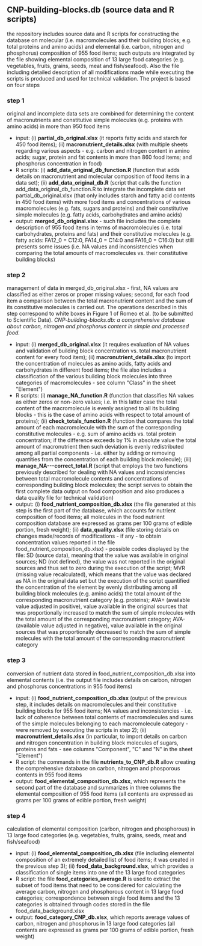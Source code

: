 ## CNP-building-blocks.db (source data and R scripts)

the repository includes source data and R scripts for constructing the database on molecular (i.e. macromolecules and their building blocks; e.g. total proteins and amino acids) and elemental (i.e. carbon, nitrogen and phosphorus) composition of 955 food items; such outputs are integrated by the file showing elemental composition of 13 large food categories (e.g. vegetables, fruits, grains, seeds, meat and fish/seafood). Also the file including detailed description of all modifications made while executing the scripts is produced and used for technical validation. The project is based on four steps

### step 1
original and incomplete data sets are combined for determining the content of macronutrients and constitutive simple molecules (e.g. proteins with amino acids) in more than 950 food items
- input: (i) **partial_db_original.xlsx** (it reports fatty acids and starch for 450 food items); (ii) **macronutrient_details.xlsx** (with multiple sheets regarding various aspects - e.g. carbon and nitrogen content in amino acids; sugar, protein and fat contents in more than 860 food items; and phosphorus concentration in food)
- R scripts: (i) **add_data_original_db_function.R** (function that adds details on macronutrient and molecular composition of food items in a data set); (ii) **add_data_original_db.R** (script that calls the function add_data_original_db_function.R to integrate the incomplete data set partial_db_original.xlsx (that only includes starch and fatty acid contents in 450 food items) with more food items and concentrations of various macromolecules (e.g. fats, sugars and proteins) and their constitutive simple molecules (e.g. fatty acids, carbohydrates and amino acids)
- output: **merged_db_original.xlsx** - such file includes the complete description of 955 food items in terms of macromolecules (i.e. total carbohydrates, proteins and fats) and their constitutive molecules (e.g. fatty acids: FA12_0 = C12:0, FA14_0 = C14:0 and FA16_0 = C16:0) but still presents some issues (i.e. NA values and inconsistencies when comparing the total amounts of macromolecules vs. their constitutive building blocks)

### step 2
management of data in merged_db_original.xlsx - first, NA values are classified as either zeros or proper missing values; second, for each food item a comparison between the total macronutrient content and the sum of its constitutive molecules is carried out. The
operations described in this step correspond to white boxes in Figure 1 of Romeo et al. (to be submitted to Scientific Data). *CNP-building-blocks.db: a comprehensive database about carbon, nitrogen and phosphorus content in simple and processed food.*
- input: (i) **merged_db_original.xlsx** (it requires evaluation of NA values and validation of building block concentration vs. total macronutrient content for every food item); (ii) **macronutrient_details.xlsx** (to import the concentration of molecules as amino acids, fatty acids and carbohydrates in different food items; the file also includes a classification of the various building block molecules into three categories of macromolecules - see column "Class" in the sheet "Element")
- R scripts: (i) **manage_NA_function.R** (function that classifies NA values as either zeros or non-zero values; i.e. in this latter case the total content of the macromolecule is evenly assigned to all its building blocks - this is the case of amino acids with respect to total amount of proteins); (ii) **check_totals_function.R** (function that compares the total amount of each macromolecule with the sum of the corresponding constitutive molecules - e.g. sum of amino acids vs. total protein concentration; if the difference exceeds by 1% in absolute value the total amount of macronutrient then such deviation is evenly redistributed among all partial components - i.e. either by adding or removing quantities from the concentration of each building block molecule); (iii) **manage_NA---correct_total.R** (script that employs the two functions previously described for dealing with NA values and inconsistencies between total macromolecule contents and concentrations of corresponding building block molecules; the script serves to obtain the first complete data output on food composition and also produces a data quality file for technical validation)
- output: (i) **food_nutrient_composition_db.xlsx** (the file generated at this step is the first part of the database, which accounts for nutrient composition of food items; all molecules in the food nutrient composition database are expressed as grams per 100 grams of edible portion, fresh weight); (ii) **data_quality.xlsx** (file storing details on changes made/records of modifications - if any - to obtain concentration values reported in the file food_nutrient_composition_db.xlsx) - possible codes displayed by the file: SD (source data), meaning that the value was available in original sources; ND (not defined), the value was not reported in the original sources and thus set to zero during the execution of the script; MVR (missing value recalculated), which means that the value was declared as NA in the original data set but the execution of the script quantified the concentration of the element by evenly distributing among all building block molecules (e.g. amino acids) the total amount of the corresponding macronutrient category (e.g. proteins); AVA+ (available value adjusted in positive), value available in the original sources that was proportionally increased to match the sum of simple molecules with the total amount of the corresponding macronutrient category; AVA- (available value adjusted in negative), value available in the original sources that was proportionally decreased to match the sum of simple molecules with the total amount of the corresponding macronutrient category

### step 3
conversion of nutrient data stored in food_nutrient_composition_db.xlsx into elemental contents (i.e. the output file includes details on carbon, nitrogen and phosphorus concentrations in 955 food items)
- input: (i) **food_nutrient_composition_db.xlsx** (output of the previous step, it includes details on macromolecules and their constitutive building blocks for 955 food items; NA values and inconsistencies - i.e. lack of coherence between total contents of macromolecules and sums of the simple molecules belonging to each macromolecule category - were removed by executing the scripts in step 2); (ii) **macronutrient_details.xlsx** (in particular, to import details on carbon and nitrogen concentration in building block molecules of sugars, proteins and fats - see columns "Component", "C" and "N" in the sheet "Element")
- R script: the commands in the file **nutrients_to_CNP_db.R** allow creating the comprehensive database on carbon, nitrogen and phosporous contents in 955 food items
- output: **food_elemental_composition_db.xlsx**, which represents the second part of the database and summarizes in three columns the elemental composition of 955 food items (all contents are expressed as grams per 100 grams of edible portion, fresh weight)

### step 4
calculation of elemental composition (carbon, nitrogen and phosphorous) in 13 large food categories (e.g. vegetables, fruits, grains, seeds, meat and fish/seafood)
- input: (i) **food_elemental_composition_db.xlsx** (file including elemental composition of an extremely detailed list of food items; it was created in the previous step 3); (ii) **food_data_background.xlsx**, which provides a classification of single items into one of the 13 large food categories
- R script: the file **food_categories_average.R** is used to extract the subset of food items that need to be considered for calculating the average carbon, nitrogen and phosphorous content in 13 large food categories; correspondence between single food items and the 13 categories is obtained through codes stored in the file food_data_background.xlsx
- output: **food_category_CNP_db.xlsx**, which reports average values of carbon, nitrogen and phosphorus in 13 large food categories (all contents are expressed as grams per 100 grams of edible portion, fresh weight)
